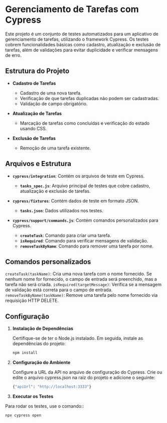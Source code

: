 # Gerenciamento de Tarefas com Cypress

Este projeto é um conjunto de testes automatizados para um aplicativo de gerenciamento de tarefas, utilizando o framework Cypress. Os testes cobrem funcionalidades básicas como cadastro, atualização e exclusão de tarefas, além de validações para evitar duplicidade e verificar mensagens de erro.

## Estrutura do Projeto

- **Cadastro de Tarefas**
  - Cadastro de uma nova tarefa.
  - Verificação de que tarefas duplicadas não podem ser cadastradas.
  - Validação de campo obrigatório.

- **Atualização de Tarefas**
  - Marcação de tarefas como concluídas e verificação do estado usando CSS.

- **Exclusão de Tarefas**
  - Remoção de uma tarefa existente.

## Arquivos e Estrutura

- **`cypress/integration`**: Contém os arquivos de teste em Cypress.
  - **`tasks_spec.js`**: Arquivo principal de testes que cobre cadastro, atualização e exclusão de tarefas.

- **`cypress/fixtures`**: Contém dados de teste em formato JSON.
  - **`tasks.json`**: Dados utilizados nos testes.

- **`cypress/support/commands.js`**: Contém comandos personalizados para Cypress.
  - **`createTask`**: Comando para criar uma tarefa.
  - **`isRequired`**: Comando para verificar mensagens de validação.
  - **`removeTaskByName`**: Comando para remover uma tarefa por nome.
## Comandos personalizados
`createTask(taskName)`: Cria uma nova tarefa com o nome fornecido. Se nenhum nome for fornecido, o campo de entrada será preenchido, mas a tarefa não será criada.
`isRequired(targetMessage)`: Verifica se a mensagem de validação está correta para o campo de entrada.
`removeTaskByName(taskName)`: Remove uma tarefa pelo nome fornecido via requisição HTTP DELETE.

## Configuração

1. **Instalação de Dependências**

   Certifique-se de ter o Node.js instalado. Em seguida, instale as dependências do projeto:

   ```bash
   npm install
   
2. **Configuração do Ambiente**

   Configure a URL da API no arquivo de configuração do Cypress. Crie ou edite o arquivo cypress.json na raiz do projeto e adicione o seguinte:
   
   ```bash
   {"apiUrl": "http://localhost:3333"}

3. **Executar os Testes**

  Para rodar os testes, use o comando::
   
  ```bash
  npx cypress open
